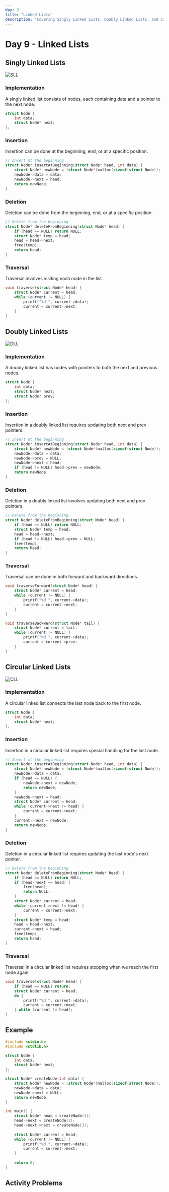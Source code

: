 ```yaml
---
day: 9
title: "Linked Lists"
description: "Covering Singly Linked Lists, Doubly Linked Lists, and Circular Linked Lists"
---
```


# Day 9 - Linked Lists

## Singly Linked Lists

![SLL](https://miro.medium.com/v2/resize:fit:953/1*iiEWrP2IznA6HbmuIdK0lQ.png "Singly Linked Lists")

### Implementation
A singly linked list consists of nodes, each containing data and a pointer to the next node.
```c
struct Node {
    int data;
    struct Node* next;
};
```

### Insertion
Insertion can be done at the beginning, end, or at a specific position.
```c
// Insert at the beginning
struct Node* insertAtBeginning(struct Node* head, int data) {
    struct Node* newNode = (struct Node*)malloc(sizeof(struct Node));
    newNode->data = data;
    newNode->next = head;
    return newNode;
}
```

### Deletion
Deletion can be done from the beginning, end, or at a specific position.
```c
// Delete from the beginning
struct Node* deleteFromBeginning(struct Node* head) {
    if (head == NULL) return NULL;
    struct Node* temp = head;
    head = head->next;
    free(temp);
    return head;
}
```

### Traversal
Traversal involves visiting each node in the list.
```c
void traverse(struct Node* head) {
    struct Node* current = head;
    while (current != NULL) {
        printf("%d ", current->data);
        current = current->next;
    }
}
```

## Doubly Linked Lists

![DLL](https://www.sanfoundry.com/wp-content/uploads/2013/05/circular-doubly-linked-list-example.png "Doubly Linked Lists")

### Implementation
A doubly linked list has nodes with pointers to both the next and previous nodes.
```c
struct Node {
    int data;
    struct Node* next;
    struct Node* prev;
};
```

### Insertion
Insertion in a doubly linked list requires updating both next and prev pointers.
```c
// Insert at the beginning
struct Node* insertAtBeginning(struct Node* head, int data) {
    struct Node* newNode = (struct Node*)malloc(sizeof(struct Node));
    newNode->data = data;
    newNode->prev = NULL;
    newNode->next = head;
    if (head != NULL) head->prev = newNode;
    return newNode;
}
```

### Deletion
Deletion in a doubly linked list involves updating both next and prev pointers.
```c
// Delete from the beginning
struct Node* deleteFromBeginning(struct Node* head) {
    if (head == NULL) return NULL;
    struct Node* temp = head;
    head = head->next;
    if (head != NULL) head->prev = NULL;
    free(temp);
    return head;
}
```

### Traversal
Traversal can be done in both forward and backward directions.
```c
void traverseForward(struct Node* head) {
    struct Node* current = head;
    while (current != NULL) {
        printf("%d ", current->data);
        current = current->next;
    }
}

void traverseBackward(struct Node* tail) {
    struct Node* current = tail;
    while (current != NULL) {
        printf("%d ", current->data);
        current = current->prev;
    }
}
```

## Circular Linked Lists

![CLL](https://examradar.com/wp-content/uploads/2016/10/Figure-3.6.1.-Circular-Single-Linked-List.png "Circular Linked Lists")

### Implementation
A circular linked list connects the last node back to the first node.
```c
struct Node {
    int data;
    struct Node* next;
};
```

### Insertion
Insertion in a circular linked list requires special handling for the last node.
```c
// Insert at the beginning
struct Node* insertAtBeginning(struct Node* head, int data) {
    struct Node* newNode = (struct Node*)malloc(sizeof(struct Node));
    newNode->data = data;
    if (head == NULL) {
        newNode->next = newNode;
        return newNode;
    }
    newNode->next = head;
    struct Node* current = head;
    while (current->next != head) {
        current = current->next;
    }
    current->next = newNode;
    return newNode;
}
```

### Deletion
Deletion in a circular linked list requires updating the last node's next pointer.
```c
// Delete from the beginning
struct Node* deleteFromBeginning(struct Node* head) {
    if (head == NULL) return NULL;
    if (head->next == head) {
        free(head);
        return NULL;
    }
    struct Node* current = head;
    while (current->next != head) {
        current = current->next;
    }
    struct Node* temp = head;
    head = head->next;
    current->next = head;
    free(temp);
    return head;
}
```

### Traversal
Traversal in a circular linked list requires stopping when we reach the first node again.
```c
void traverse(struct Node* head) {
    if (head == NULL) return;
    struct Node* current = head;
    do {
        printf("%d ", current->data);
        current = current->next;
    } while (current != head);
}
```

## Example
```c
#include <stdio.h>
#include <stdlib.h>

struct Node {
    int data;
    struct Node* next;
};

struct Node* createNode(int data) {
    struct Node* newNode = (struct Node*)malloc(sizeof(struct Node));
    newNode->data = data;
    newNode->next = NULL;
    return newNode;
}

int main() {
    struct Node* head = createNode(1);
    head->next = createNode(2);
    head->next->next = createNode(3);
    
    struct Node* current = head;
    while (current != NULL) {
        printf("%d ", current->data);
        current = current->next;
    }
    
    return 0;
}
```

## Activity Problems
